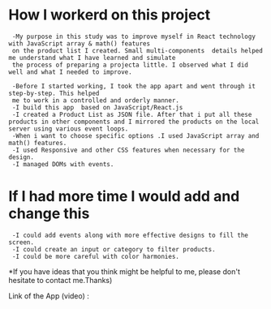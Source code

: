 # How I workerd on this project

     -My purpose in this study was to improve myself in React technology with JavaScript array & math() features
     on the product list I created. Small multi-components  details helped me understand what I have learned and simulate 
     the process of preparing a projecta little. I observed what I did well and what I needed to improve.
      
     -Before I started working, I took the app apart and went through it step-by-step. This helped 
     me to work in a controlled and orderly manner.
     -I build this app  based on JavaScript/React.js
     -I created a Product List as JSON file. After that i put all these products in other components and I mirrored the products on the local server using various event loops.
     -When i want to choose specific options .I used JavaScript array and math() features.
     -I used Responsive and other CSS features when necessary for the design.
     -I managed DOMs with events.

# If I had more time I would add and change this 

     -I could add events along with more effective designs to fill the screen.
     -I could create an input or category to filter products.
     -I could be more careful with color harmonies.
     
*If you have ideas that you think might be helpful to me, please don't hesitate to contact me.Thanks)
    
      
 Link of the App (video) : 
